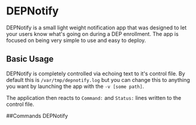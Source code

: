 # DEPNotify

DEPNotify is a small light weight notification app that was designed to let your users know what's going on during a DEP enrollment. The app is focused on being very simple to use and easy to deploy.

## Basic Usage

DEPNotify is completely controlled via echoing text to it's control file. By default this is `/var/tmp/depnotify.log` but you can change this to anything you want by launching the app with the `-v [some path]`.

The application then reacts to `Command:` and `Status:` lines written to the control file. 

##Commands
DEPNotify 